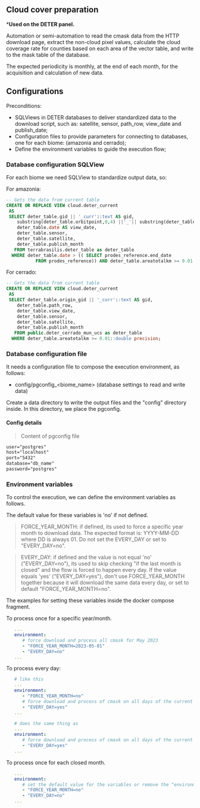 ## Cloud cover preparation

***Used on the DETER panel.**

Automation or semi-automation to read the cmask data from the HTTP download page, extract the non-cloud pixel values, calculate the cloud coverage rate for counties based on each area of the vector table, and write to the mask table of the database.

The expected periodicity is monthly, at the end of each month, for the acquisition and calculation of new data.

## Configurations

Preconditions:

 - SQLViews in DETER databases to deliver standardized data to the download script, such as: satellite, sensor, path_row, view_date and publish_date;
 - Configuration files to provide parameters for connecting to databases, one for each biome: (amazonia and cerrado);
 - Define the environment variables to guide the execution flow;

### Database configuration SQLView

For each biome we need SQLView to standardize output data, so:

For amazonia:
```sql
-- Gets the data from current table
CREATE OR REPLACE VIEW cloud.deter_current
 AS
 SELECT deter_table.gid || '_curr'::text AS gid,
    substring(deter_table.orbitpoint,0,4) ||'_'|| substring(deter_table.orbitpoint,4) AS path_row,
    deter_table.date AS view_date,
    deter_table.sensor,
    deter_table.satellite,
    deter_table.publish_month
   FROM terrabrasilis.deter_table as deter_table
  WHERE deter_table.date > (( SELECT prodes_reference.end_date
           FROM prodes_reference)) AND deter_table.areatotalkm >= 0.01::double precision AND deter_table.uf::text <> 'MS'::text AND st_geometrytype(deter_table.geom) <> 'ST_LineString'::text;

```

For cerrado:
```sql
-- Gets the data from current table
CREATE OR REPLACE VIEW cloud.deter_current
 AS
 SELECT deter_table.origin_gid || '_curr'::text AS gid,
    deter_table.path_row,
    deter_table.view_date,
    deter_table.sensor,
    deter_table.satellite,
    deter_table.publish_month
   FROM public.deter_cerrado_mun_ucs as deter_table
  WHERE deter_table.areatotalkm >= 0.01::double precision;
```

### Database configuration file

It needs a configuration file to compose the execution environment, as follows:

 - config/pgconfig_<biome_name> (database settings to read and write data)

Create a data directory to write the output files and the "config" directory inside. In this directory, we place the pgconfig.

#### Config details

 > Content of pgconfig file
```txt
user="postgres"
host="localhost"
port="5432"
database="db_name"
password="postgres"
```

### Environment variables

To control the execution, we can define the environment variables as follows.

The default value for these variables is 'no' if not defined.

 > FORCE_YEAR_MONTH: if defined, its used to force a specific year month to download data. The expected format is: YYYY-MM-DD where DD is always 01. Do not set the EVERY_DAY or set to "EVERY_DAY=no".

 > EVERY_DAY: if defined and the value is not  equal 'no' ("EVERY_DAY=no"), its used to skip checking "if the last month is closed" and the flow is forced to happen every day. If the value equals 'yes' ("EVERY_DAY=yes"), don't use FORCE_YEAR_MONTH together because it will download the same data every day, or set to default "FORCE_YEAR_MONTH=no".

The examples for setting these variables inside the docker compose fragment.

To process once for a specific year/month.
```yaml
   ...
   environment:
      # force download and process all cmask for May 2023
      - "FORCE_YEAR_MONTH=2023-05-01"
      - "EVERY_DAY=no"
   ...
```

To process every day:
```yaml
   # like this
   ...
   environment:
      - "FORCE_YEAR_MONTH=no"
      # force download and process of cmask on all days of the current month
      - "EVERY_DAY=yes"
   ...

   # does the same thing as
   ...
   environment:
      # force download and process of cmask on all days of the current month
      - "EVERY_DAY=yes"
   ...
```

To process once for each closed month.
```yaml
   ...
   environment:
      # set the default value for the variables or remove the "environment" block from the compose
      - "FORCE_YEAR_MONTH=no"
      - "EVERY_DAY=no"
   ...
```